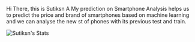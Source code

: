 Hi There, this is Sutiksn A
My prediction on Smartphone Analysis helps us to predict the price and brand of smartphones based on machine learning and we can analyse the new st of phones with its previous test and train.

![Sutiksn's Stats](https://github-readme-stats.vercel.app/api?username=Sutiksn&theme=flag-india&show_icons=true&hide_border=false&count_private=true)
